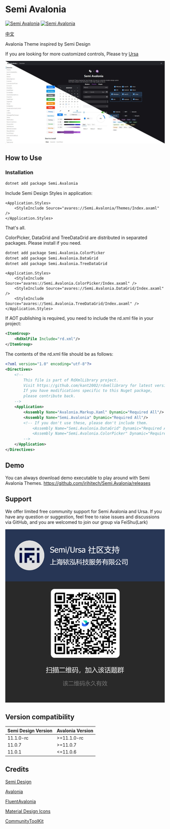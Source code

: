 # Semi Avalonia

[![Semi Avalonia](https://img.shields.io/nuget/v/Semi.Avalonia.svg?color=red&style=flat-square)](https://www.nuget.org/packages/Semi.Avalonia/)
[![Semi Avalonia](https://img.shields.io/nuget/dt/Semi.Avalonia.svg?style=flat-square)](https://www.nuget.org/packages/Semi.Avalonia/)

[中文](./README_CN.md)

Avalonia Theme inspired by Semi Design

If you are looking for more customized controls, Please try [Ursa](https://github.com/irihitech/Ursa.Avalonia)

![Light](./docs/demo.jpg)

## How to Use

### Installation

```bash
dotnet add package Semi.Avalonia
```

Include Semi Design Styles in application:

```xaml
<Application.Styles>
    <StyleInclude Source="avares://Semi.Avalonia/Themes/Index.axaml" />
</Application.Styles>
```

That's all.

ColorPicker, DataGrid and TreeDataGrid are distributed in separated packages. Please install if you need.

```bash
dotnet add package Semi.Avalonia.ColorPicker
dotnet add package Semi.Avalonia.DataGrid
dotnet add package Semi.Avalonia.TreeDataGrid
```

```xaml
<Application.Styles>
    <StyleInclude Source="avares://Semi.Avalonia.ColorPicker/Index.axaml" />
    <StyleInclude Source="avares://Semi.Avalonia.DataGrid/Index.axaml" />
    <StyleInclude Source="avares://Semi.Avalonia.TreeDataGrid/Index.axaml" />
</Application.Styles>
```

If AOT publishing is required, you need to include the rd.xml file in your project:

```xml
<ItemGroup>
    <RdXmlFile Include="rd.xml"/>
</ItemGroup>
```

The contents of the rd.xml file should be as follows:

```xml
<?xml version="1.0" encoding="utf-8"?>
<Directives>
    <!--
        This file is part of RdXmlLibrary project.
        Visit https://github.com/kant2002/rdxmllibrary for latest version.
        If you have modifications specific to this Nuget package,
        please contribute back.
    -->
    <Application>
        <Assembly Name="Avalonia.Markup.Xaml" Dynamic="Required All"/>
        <Assembly Name="Semi.Avalonia" Dynamic="Required All"/>
        <!-- If you don't use these, please don't include them.
            <Assembly Name="Semi.Avalonia.DataGrid" Dynamic="Required All"/>
            <Assembly Name="Semi.Avalonia.ColorPicker" Dynamic="Required All"/>
        -->
    </Application>
</Directives>
```

## Demo

You can always download demo executable to play around with Semi Avalonia Themes.
<https://github.com/irihitech/Semi.Avalonia/releases>

## Support

We offer limited free community support for Semi Avalonia and Ursa. If you have any question or suggestion, feel free to raise issues and discussions via GitHub, and you are welcomed to join our group via FeiShu(Lark)

![FeiShu](./docs/community-support.png) 

## Version compatibility

| Semi Design Version | Avalonia Version |
|:--------------------|:-----------------|
| 11.1.0-rc           | >=11.1.0-rc      |
| 11.0.7              | >=11.0.7         |
| 11.0.1              | <=11.0.6         |

## Credits

[Semi Design](https://semi.design/)

[Avalonia](https://github.com/AvaloniaUI/Avalonia)

[FluentAvalonia](https://github.com/amwx/FluentAvalonia)

[Material Design Icons](https://pictogrammers.com/library/mdi/)

[CommunityToolKit](https://github.com/CommunityToolkit/dotnet)

